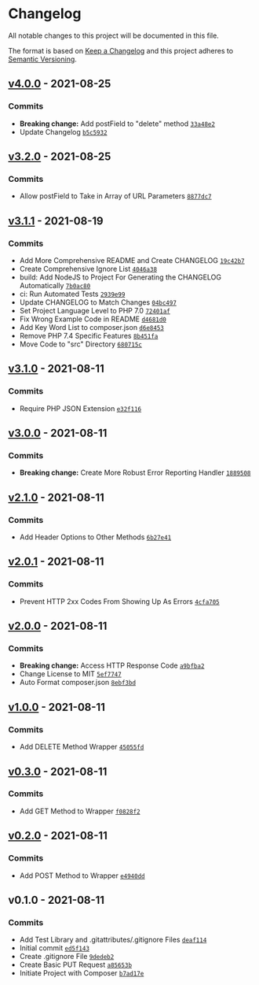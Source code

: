 # Changelog

All notable changes to this project will be documented in this file.

The format is based on [Keep a Changelog](https://keepachangelog.com/en/1.0.0/)
and this project adheres to [Semantic Versioning](https://semver.org/spec/v2.0.0.html).


## [v4.0.0](https://github.com/Lowe-Man/easy-curl/compare/v3.2.0...v4.0.0) - 2021-08-25




### Commits

- **Breaking change:**  Add postField to "delete" method [`33a48e2`](https://github.com/Lowe-Man/easy-curl/commit/33a48e2d1d63ecd949806e5f86397101bbddaeff)
-  Update Changelog [`b5c5932`](https://github.com/Lowe-Man/easy-curl/commit/b5c59323483fbccaa23293503ed409686f1bbcd0)

## [v3.2.0](https://github.com/Lowe-Man/easy-curl/compare/v3.1.1...v3.2.0) - 2021-08-25




### Commits

-  Allow postField to Take in Array of URL Parameters [`8877dc7`](https://github.com/Lowe-Man/easy-curl/commit/8877dc74e98eb62898ab4a9612e9db1118697af1)

## [v3.1.1](https://github.com/Lowe-Man/easy-curl/compare/v3.1.0...v3.1.1) - 2021-08-19




### Commits

-  Add More Comprehensive README and Create CHANGELOG [`19c42b7`](https://github.com/Lowe-Man/easy-curl/commit/19c42b7147881303c64ea84050a06afba9ae8d81)
-  Create Comprehensive Ignore List [`4046a38`](https://github.com/Lowe-Man/easy-curl/commit/4046a38f39fab8b50a855f7740aeca25d59e197e)
- build: Add NodeJS to Project For Generating the CHANGELOG Automatically [`7b0ac80`](https://github.com/Lowe-Man/easy-curl/commit/7b0ac809854d2a6f4a7efd094ac59ef7b46950d5)
- ci: Run Automated Tests [`2939e99`](https://github.com/Lowe-Man/easy-curl/commit/2939e99a32023f03be80b65da1613e7188807a97)
-  Update CHANGELOG to Match Changes [`04bc497`](https://github.com/Lowe-Man/easy-curl/commit/04bc4979420543ba958c38e6090183685557b2e6)
-  Set Project Language Level to PHP 7.0 [`72401af`](https://github.com/Lowe-Man/easy-curl/commit/72401af6b57538c842dbfd1e3f796a0493a1cbd5)
-  Fix Wrong Example Code in README [`d4681d0`](https://github.com/Lowe-Man/easy-curl/commit/d4681d03c2f67b560bd9a4df635c8ca4a41c7987)
-  Add Key Word List to composer.json [`d6e8453`](https://github.com/Lowe-Man/easy-curl/commit/d6e8453000ad9558f045017a9f79f4d77d249cc2)
-  Remove PHP 7.4 Specific Features [`8b451fa`](https://github.com/Lowe-Man/easy-curl/commit/8b451fa72bd3fdb1bf34b9e3f1ae6372f5b46c84)
-  Move Code to "src" Directory [`680715c`](https://github.com/Lowe-Man/easy-curl/commit/680715ca0a786434be9267deece32971f46d9a57)

## [v3.1.0](https://github.com/Lowe-Man/easy-curl/compare/v3.0.0...v3.1.0) - 2021-08-11




### Commits

-  Require PHP JSON Extension [`e32f116`](https://github.com/Lowe-Man/easy-curl/commit/e32f116fde236df2982c2ed45fa256015eba7de1)

## [v3.0.0](https://github.com/Lowe-Man/easy-curl/compare/v2.1.0...v3.0.0) - 2021-08-11




### Commits

- **Breaking change:**  Create More Robust Error Reporting Handler [`1889508`](https://github.com/Lowe-Man/easy-curl/commit/1889508beb69d3736f86246c73e0aff15abe74bd)

## [v2.1.0](https://github.com/Lowe-Man/easy-curl/compare/v2.0.1...v2.1.0) - 2021-08-11




### Commits

-  Add Header Options to Other Methods [`6b27e41`](https://github.com/Lowe-Man/easy-curl/commit/6b27e41321ce1e97f26053c9d71d1bc6a94d3a97)

## [v2.0.1](https://github.com/Lowe-Man/easy-curl/compare/v2.0.0...v2.0.1) - 2021-08-11




### Commits

-  Prevent HTTP 2xx Codes From Showing Up As Errors [`4cfa705`](https://github.com/Lowe-Man/easy-curl/commit/4cfa705157abd90ba63192c125f9bab243c77715)

## [v2.0.0](https://github.com/Lowe-Man/easy-curl/compare/v1.0.0...v2.0.0) - 2021-08-11




### Commits

- **Breaking change:**  Access HTTP Response Code [`a9bfba2`](https://github.com/Lowe-Man/easy-curl/commit/a9bfba290c120142e7edebec9317f4fbcd745dba)
-  Change License to MIT [`5ef7747`](https://github.com/Lowe-Man/easy-curl/commit/5ef77479c7bea929b3b5759856f01826333ae10e)
-  Auto Format composer.json [`8ebf3bd`](https://github.com/Lowe-Man/easy-curl/commit/8ebf3bdf89cf5d09392ca59e905c3e00d6efe6d8)

## [v1.0.0](https://github.com/Lowe-Man/easy-curl/compare/v0.3.0...v1.0.0) - 2021-08-11




### Commits

-  Add DELETE Method Wrapper [`45055fd`](https://github.com/Lowe-Man/easy-curl/commit/45055fd7d9a332784bbfbfe873831fa7c3023cc2)

## [v0.3.0](https://github.com/Lowe-Man/easy-curl/compare/v0.2.0...v0.3.0) - 2021-08-11




### Commits

-  Add GET Method to Wrapper [`f0828f2`](https://github.com/Lowe-Man/easy-curl/commit/f0828f28c995bfc9acf768328f8a066a0830968d)

## [v0.2.0](https://github.com/Lowe-Man/easy-curl/compare/v0.1.0...v0.2.0) - 2021-08-11




### Commits

-  Add POST Method to Wrapper [`e4940dd`](https://github.com/Lowe-Man/easy-curl/commit/e4940dd4be5847a156d1db7abb766456a014e993)

## v0.1.0 - 2021-08-11




### Commits

-  Add Test Library and .gitattributes/.gitignore Files [`deaf114`](https://github.com/Lowe-Man/easy-curl/commit/deaf114f2bb0692f12ab1cdf07565c9c61bc0522)
- Initial commit [`ed5f143`](https://github.com/Lowe-Man/easy-curl/commit/ed5f1436081270118274d0969428d53de4218e13)
-  Create .gitignore File [`9dedeb2`](https://github.com/Lowe-Man/easy-curl/commit/9dedeb2928e782da8e6539e71d4c5f74b8d3e2a5)
-  Create Basic PUT Request [`a85653b`](https://github.com/Lowe-Man/easy-curl/commit/a85653bbbef2add0737f648046a3df0bfe376395)
-  Initiate Project with Composer [`b7ad17e`](https://github.com/Lowe-Man/easy-curl/commit/b7ad17e59a48e0b6233cf69375ac05adcf1f7390)

